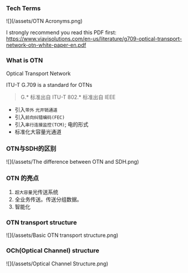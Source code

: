 ### Tech Terms

![](/assets/OTN Acronyms.png)

I strongly recommend you read this PDF first: https://www.viavisolutions.com/en-us/literature/g709-optical-transport-network-otn-white-paper-en.pdf

### What is OTN
Optical Transport Network

ITU-T G.709 is a standard for OTNs

> G.* 标准出自 ITU-T
> 802.* 标准出自 IEEE

* 引入`带外` `光开销通道`
* 引入`前向纠错编码(FEC)`
* 引入`串行连接监控(TCM)`; 电的形式
* 标准化大容量光通道

### OTN与SDH的区别

![](/assets/The difference between OTN and SDH.png)

### OTN 的亮点
1. `超大容量`光传送系统
2. 全业务传送。传送分组数据。
3. 智能化

### OTN transport structure

![](/assets/Basic OTN transport structure.png)

### OCh(Optical Channel) structure

![](/assets/Optical Channel Structure.png)

